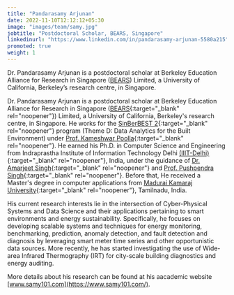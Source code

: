 ```yaml
---
title: "Pandarasamy Arjunan"
date: 2022-11-10T12:12:12+05:30
image: "images/team/samy.jpg"
jobtitle: "Postdoctoral Scholar, BEARS, Singapore"
linkedinurl: "https://www.linkedin.com/in/pandarasamy-arjunan-5580a215"
promoted: true
weight: 1
---
```


Dr. Pandarasamy Arjunan is a postdoctoral scholar at Berkeley Education Alliance for Research in Singapore ([BEARS](http://bears.berkeley.edu/)) Limited, a University of California, Berkeley’s research centre, in Singapore.

Dr. Pandarasamy Arjunan is a postdoctoral scholar at Berkeley Education Alliance for Research in Singapore ([BEARS](http://bears.berkeley.edu/){:target="_blank" rel="noopener"}) Limited, a University of California, Berkeley's research centre, in Singapore. He works for the [SinBerBEST 2](http://sinberbest.berkeley.edu/){:target="_blank" rel="noopener"} program (Theme D: Data Analytics for the Built Environment) under [Prof. Kameshwar Poolla](https://en.wikipedia.org/wiki/Kameshwar_Poolla){:target="_blank" rel="noopener"}. He earned his Ph.D. in Computer Science and Engineering from Indraprastha Institute of Information Technology Delhi [(IIIT-Delhi)](https://www.iiitd.ac.in/){:target="_blank" rel="noopener"}, India, under the guidance of [Dr. Amarjeet Singh](http://faculty.iiitd.ac.in/~amarjeet/){:target="_blank" rel="noopener"} and [Prof. Pushpendra Singh](https://www.iiitd.edu.in/~pushpendra/){:target="_blank" rel="noopener"}. Before that, He received a Master's degree in computer applications from [Madurai Kamaraj University](https://mkuniversity.ac.in/){:target="_blank" rel="noopener"}, Tamilnadu, India.

His current research interests lie in the intersection of Cyber-Physical Systems and Data Science and their applications pertaining to smart environments and energy sustainability. Specifically, he focuses on developing scalable systems and techniques for energy monitoring, benchmarking, prediction, anomaly detection, and fault detection and diagnosis by leveraging smart meter time series and other opportunistic data sources. More recently, he has started investigating the use of Wide-area Infrared Thermography (IRT) for city-scale building diagnostics and energy auditing.

More details about his research can be found at his aacademic website [www.samy101.com](https://www.samy101.com/).
